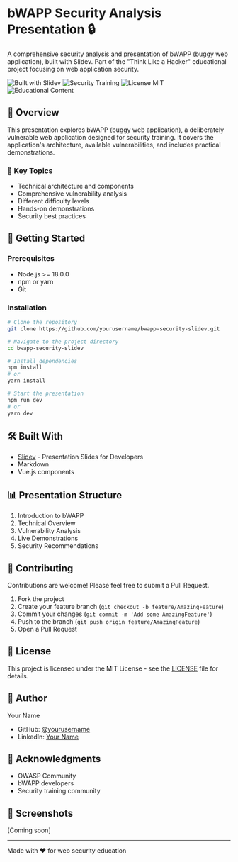 # bWAPP Security Analysis Presentation 🔒

A comprehensive security analysis and presentation of bWAPP (buggy web application), built with Slidev. Part of the "Think Like a Hacker" educational project focusing on web application security.

![Built with Slidev](https://img.shields.io/badge/Built%20with-Slidev-0A9EDC)
![Security Training](https://img.shields.io/badge/Security-Training-red)
![License MIT](https://img.shields.io/badge/License-MIT-yellow.svg)
![Educational Content](https://img.shields.io/badge/Educational-Content-green)

## 📖 Overview

This presentation explores bWAPP (buggy web application), a deliberately vulnerable web application designed for security training. It covers the application's architecture, available vulnerabilities, and includes practical demonstrations.

### 🎯 Key Topics

- Technical architecture and components
- Comprehensive vulnerability analysis
- Different difficulty levels
- Hands-on demonstrations
- Security best practices

## 🚀 Getting Started

### Prerequisites

- Node.js >= 18.0.0
- npm or yarn
- Git

### Installation

```bash
# Clone the repository
git clone https://github.com/yourusername/bwapp-security-slidev.git

# Navigate to the project directory
cd bwapp-security-slidev

# Install dependencies
npm install
# or
yarn install

# Start the presentation
npm run dev
# or
yarn dev
```

## 🛠️ Built With

- [Slidev](https://sli.dev/) - Presentation Slides for Developers
- Markdown
- Vue.js components

## 📊 Presentation Structure

1. Introduction to bWAPP
2. Technical Overview
3. Vulnerability Analysis
4. Live Demonstrations
5. Security Recommendations

## 🤝 Contributing

Contributions are welcome! Please feel free to submit a Pull Request.

1. Fork the project
2. Create your feature branch (`git checkout -b feature/AmazingFeature`)
3. Commit your changes (`git commit -m 'Add some AmazingFeature'`)
4. Push to the branch (`git push origin feature/AmazingFeature`)
5. Open a Pull Request

## 📝 License

This project is licensed under the MIT License - see the [LICENSE](LICENSE) file for details.

## 👤 Author

Your Name
- GitHub: [@yourusername](https://github.com/yourusername)
- LinkedIn: [Your Name](https://linkedin.com/in/yourprofile)

## 🙏 Acknowledgments

- OWASP Community
- bWAPP developers
- Security training community

## 📸 Screenshots

[Coming soon]

---
Made with ❤️ for web security education

